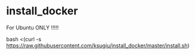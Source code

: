# install_docker

For Ubuntu ONLY !!!!!


bash <(curl -s https://raw.githubusercontent.com/ksugiu/install_docker/master/install.sh)
